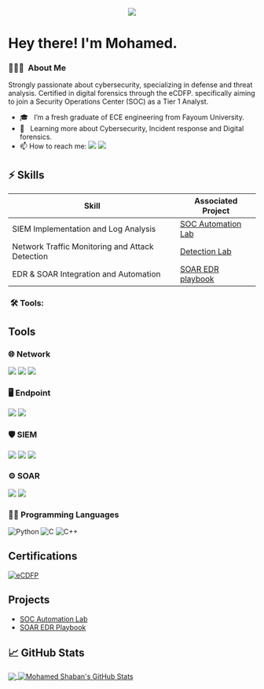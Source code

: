 
<p align="center"><img src="https://i.imgur.com/A6bWGFl.gif"/></p>



# Hey there! I'm Mohamed.


<h3> 👨🏻‍💻 &nbsp;About Me </h3>

Strongly passionate about cybersecurity, specializing in defense and threat analysis. Certified in digital forensics through the eCDFP. specifically aiming to join a Security Operations Center (SOC) as a Tier 1 Analyst.

- 🎓 &nbsp; I’m a fresh graduate of ECE engineering from Fayoum University. 
- 💼 &nbsp; Learning more about Cybersecurity, Incident response and Digital forensics.
- 📫 How to reach me: [<img src="https://img.shields.io/badge/-LinkedIn-333333?&style=flat&logo=LinkedIn&logoColor=white" />](https://www.linkedin.com/in/msferhet) [<img src="https://img.shields.io/badge/-Gmail-333333?style=flat&logo=gmail&logoColor=#D14836" />](mailto:msferhet118@gmail.com)


## ⚡ Skills

| Skill                                         | Associated Project         |
|-----------------------------------------------|----------------------------|
| SIEM Implementation and Log Analysis         | [SOC Automation Lab](https://github.com/ms-ferhat/SOC-Automation-Lab) |
| Network Traffic Monitoring and Attack Detection | <a href="https://google.com">Detection Lab</a>|
| EDR & SOAR Integration and Automation     | [SOAR EDR playbook](https://github.com/ms-ferhat/SOAR-EDR-Playbook) |


<h3>  &nbsp;🛠️ Tools:</h3>

## Tools

### 🌐 Network
<div>
    <img src="https://img.shields.io/badge/-Wireshark-1679A7?&style=flat&logo=Wireshark&logoColor=white" />
    <img src="https://img.shields.io/badge/-Suricata-EF3B2D?&style=flat&logo=Suricata&logoColor=white" />
    <img src="https://img.shields.io/badge/-Zeek-777BB4?&style=flag&logo=Zeek&logoColor=white" />
</div>

### 🖥️ Endpoint
<div>
    <img src="https://img.shields.io/badge/-Velociraptor-4B275F?&style=flat&logo=Velociraptor&logoColor=white" />
     <img src="https://img.shields.io/badge/-LimaCharlie-000000?&style=flat&logo=OpenSearch&logoColor=white" />
</div>

### 🛡️ SIEM
<div>
    <img src="https://img.shields.io/badge/-Splunk-000000?&style=flat&logo=Splunk&logoColor=white" />
    <img src="https://img.shields.io/badge/-Elastic-005571?&style=flat&logo=Elastic&logoColor=white" />
    <img src="https://img.shields.io/badge/-Wazuh-0265C0?&style=flat&logo=Wazuh&logoColor=white" />
</div>

### ⚙️ SOAR
<div>
    <img src="https://img.shields.io/badge/-Tines-3C3C3C?&style=flat&logo=Tinder&logoColor=white" />
    <img src="https://img.shields.io/badge/-Shuffle-FF6B6B?&style=flat&logo=Workflow&logoColor=white" />
</div>

### 👨‍💻 Programming Languages  

![Python](https://img.shields.io/badge/-Python-333333?style=flat&logo=python)
![C](https://img.shields.io/badge/-C-black?style=flat-square&logo=c)
![C++](https://img.shields.io/badge/-C++-333333?style=flat&logo=C%2B%2B&logoColor=00599C)

## Certifications
[![eCDFP](https://img.shields.io/badge/-eCDFP-333333?style=flat&logo=Microsoft-Academic&logoColor=white)](https://certs.ine.com/dcebf235-1a09-4439-ab30-b2253567c4e2#acc.BzuwLRpt)


## Projects

- [SOC Automation Lab](https://github.com/ms-ferhat/SOC-Automation-Lab)
- [SOAR EDR Playbook](https://github.com/ms-ferhat/SOAR-EDR-Playbook)





## &#x1f4c8; GitHub Stats



<a href="https://github.com/ms-ferhat/ms-ferhat">
  <img align="center" src="https://github-readme-stats.vercel.app/api/top-langs/?username=ms-ferhat&hide=java,html,tex&title_color=ffffff&text_color=c9cacc&icon_color=2bbc8a&bg_color=1d1f21&langs_count=3" />
</a>
<a href="https://github.com/ms-ferhat">
  <img align="center" src="https://github-readme-stats.vercel.app/api?username=ms-ferhat&show_icons=true&line_height=27&count_private=true&title_color=ffffff&text_color=c9cacc&icon_color=2bbc8a&bg_color=1d1f21" alt="Mohamed Shaban's GitHub Stats" />
</a>





